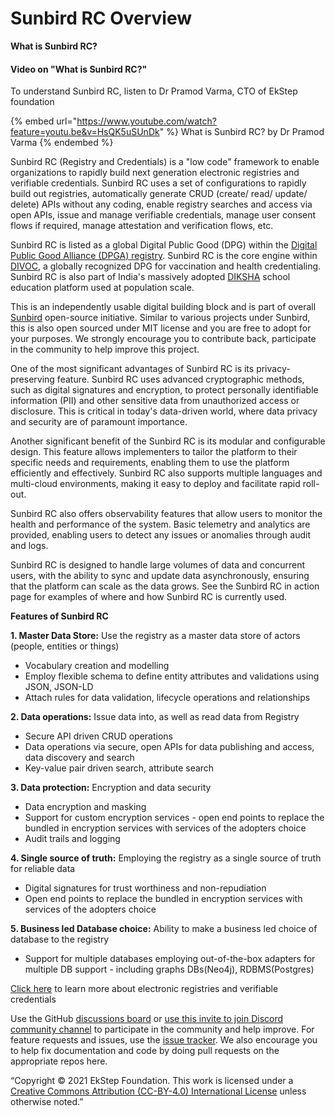 # Sunbird RC Overview

**What is Sunbird RC?**

#### Video on "What is Sunbird RC?"

To understand Sunbird RC, listen to Dr Pramod Varma, CTO of EkStep foundation

{% embed url="https://www.youtube.com/watch?feature=youtu.be&v=HsQK5uSUnDk" %}
What is Sunbird RC? by Dr Pramod Varma
{% endembed %}

Sunbird RC (Registry and Credentials) is a "low code" framework to enable organizations to rapidly build next generation electronic registries and verifiable credentials. Sunbird RC uses a set of configurations to rapidly build out registries, automatically generate CRUD (create/ read/ update/ delete) APIs without any coding, enable registry searches and access via open APIs, issue and manage verifiable credentials, manage user consent flows if required, manage attestation and verification flows, etc.

Sunbird RC is listed as a global Digital Public Good (DPG) within the [Digital Public Good Alliance (DPGA) registry](https://digitalpublicgoods.net/registry/). Sunbird RC is the core engine within [DIVOC](https://divoc.dev/), a globally recognized DPG for vaccination and health credentialing. Sunbird RC is also part of India's massively adopted [DIKSHA](https://diksha.gov.in/) school education platform used at population scale.

This is an independently usable digital building block and is part of overall [Sunbird](https://sunbird.org/) open-source initiative. Similar to various projects under Sunbird, this is also open sourced under MIT license and you are free to adopt for your purposes. We strongly encourage you to contribute back, participate in the community to help improve this project.

One of the most significant advantages of Sunbird RC is its privacy-preserving feature. Sunbird RC uses advanced cryptographic methods, such as digital signatures and encryption, to protect personally identifiable information (PII) and other sensitive data from unauthorized access or disclosure. This is critical in today's data-driven world, where data privacy and security are of paramount importance.

Another significant benefit of the Sunbird RC is its modular and configurable design. This feature allows implementers to tailor the platform to their specific needs and requirements, enabling them to use the platform efficiently and effectively. Sunbird RC also supports multiple languages and multi-cloud environments, making it easy to deploy and facilitate rapid roll-out.

Sunbird RC also offers observability features that allow users to monitor the health and performance of the system. Basic telemetry and analytics are provided, enabling users to detect any issues or anomalies through audit and logs.

Sunbird RC is designed to handle large volumes of data and concurrent users, with the ability to sync and update data asynchronously, ensuring that the platform can scale as the data grows. See the Sunbird RC in action page for examples of where and how Sunbird RC is currently used.

**Features of Sunbird RC**

**1. Master Data Store:** Use the registry as a master data store of actors (people, entities or things)

* Vocabulary creation and modelling
* Employ flexible schema to define entity attributes and validations using JSON, JSON-LD
* Attach rules for data validation, lifecycle operations and relationships

**2. Data operations:** Issue data into, as well as read data from Registry

* Secure API driven CRUD operations
* Data operations via secure, open APIs for data publishing and access, data discovery and search
* Key-value pair driven search, attribute search

**3. Data protection:** Encryption and data security

* Data encryption and masking
* Support for custom encryption services - open end points to replace the bundled in encryption services with services of the adopters choice
* Audit trails and logging

**4. Single source of truth:** Employing the registry as a single source of truth for reliable data

* Digital signatures for trust worthiness and non-repudiation
* Open end points to replace the bundled in encryption services with services of the adopters choice

**5. Business led Database choice:** Ability to make a business led choice of database to the registry

* Support for multiple databases employing out-of-the-box adapters for multiple DB support - including graphs DBs(Neo4j), RDBMS(Postgres)

[Click here](../../community/guide-to-electronic-registries-and-verifiable-credentials/) to learn more about electronic registries and verifiable credentials

Use the GitHub [discussions board](https://github.com/Sunbird-RC/community/discussions) or [use this invite to join Discord community channel](https://discord.gg/Q5mvw2mGC8) to participate in the community and help improve. For feature requests and issues, use the [issue tracker](https://github.com/Sunbird-RC/community/issues). We also encourage you to help fix documentation and code by doing pull requests on the appropriate repos here.

“Copyright © 2021 EkStep Foundation. This work is licensed under a [Creative Commons Attribution (CC-BY-4.0) International License](https://creativecommons.org/licenses/by/4.0/) unless otherwise noted.”



##
